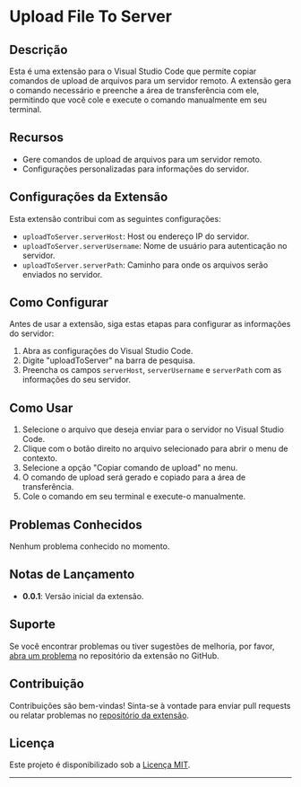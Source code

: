 # Upload File To Server

## Descrição

Esta é uma extensão para o Visual Studio Code que permite copiar comandos de upload de arquivos para um servidor remoto. A extensão gera o comando necessário e preenche a área de transferência com ele, permitindo que você cole e execute o comando manualmente em seu terminal.

## Recursos

- Gere comandos de upload de arquivos para um servidor remoto.
- Configurações personalizadas para informações do servidor.

## Configurações da Extensão

Esta extensão contribui com as seguintes configurações:

- `uploadToServer.serverHost`: Host ou endereço IP do servidor.
- `uploadToServer.serverUsername`: Nome de usuário para autenticação no servidor.
- `uploadToServer.serverPath`: Caminho para onde os arquivos serão enviados no servidor.

## Como Configurar

Antes de usar a extensão, siga estas etapas para configurar as informações do servidor:

1. Abra as configurações do Visual Studio Code.
2. Digite "uploadToServer" na barra de pesquisa.
3. Preencha os campos `serverHost`, `serverUsername` e `serverPath` com as informações do seu servidor.

## Como Usar

1. Selecione o arquivo que deseja enviar para o servidor no Visual Studio Code.
2. Clique com o botão direito no arquivo selecionado para abrir o menu de contexto.
3. Selecione a opção "Copiar comando de upload" no menu.
4. O comando de upload será gerado e copiado para a área de transferência.
5. Cole o comando em seu terminal e execute-o manualmente.

## Problemas Conhecidos

Nenhum problema conhecido no momento.

## Notas de Lançamento

- **0.0.1**: Versão inicial da extensão.

## Suporte

Se você encontrar problemas ou tiver sugestões de melhoria, por favor, [abra um problema](https://github.com/MarioCMesquita/Upload_File_To_Server/issues) no repositório da extensão no GitHub.

## Contribuição

Contribuições são bem-vindas! Sinta-se à vontade para enviar pull requests ou relatar problemas no [repositório da extensão](https://github.com/MarioCMesquita/Upload_File_To_Server).

## Licença

Este projeto é disponibilizado sob a [Licença MIT](LICENSE).

---
